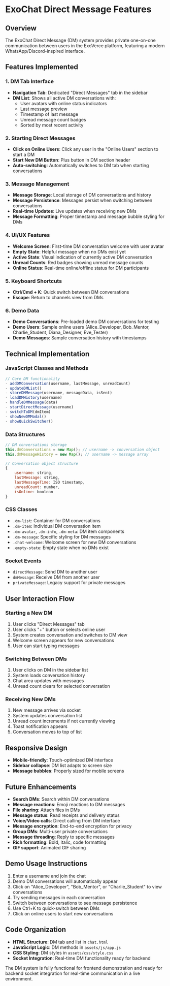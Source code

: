 # ExoChat Direct Message Features

## Overview
The ExoChat Direct Message (DM) system provides private one-on-one communication between users in the ExoVerce platform, featuring a modern WhatsApp/Discord-inspired interface.

## Features Implemented

### 1. DM Tab Interface
- **Navigation Tab**: Dedicated "Direct Messages" tab in the sidebar
- **DM List**: Shows all active DM conversations with:
  - User avatars with online status indicators
  - Last message preview
  - Timestamp of last message
  - Unread message count badges
  - Sorted by most recent activity

### 2. Starting Direct Messages
- **Click on Online Users**: Click any user in the "Online Users" section to start a DM
- **Start New DM Button**: Plus button in DM section header
- **Auto-switching**: Automatically switches to DM tab when starting conversations

### 3. Message Management
- **Message Storage**: Local storage of DM conversations and history
- **Message Persistence**: Messages persist when switching between conversations
- **Real-time Updates**: Live updates when receiving new DMs
- **Message Formatting**: Proper timestamp and message bubble styling for DMs

### 4. UI/UX Features
- **Welcome Screen**: First-time DM conversation welcome with user avatar
- **Empty State**: Helpful message when no DMs exist yet
- **Active State**: Visual indication of currently active DM conversation
- **Unread Counts**: Red badges showing unread message counts
- **Online Status**: Real-time online/offline status for DM participants

### 5. Keyboard Shortcuts
- **Ctrl/Cmd + K**: Quick switch between DM conversations
- **Escape**: Return to channels view from DMs

### 6. Demo Data
- **Demo Conversations**: Pre-loaded demo DM conversations for testing
- **Demo Users**: Sample online users (Alice_Developer, Bob_Mentor, Charlie_Student, Diana_Designer, Eve_Tester)
- **Demo Messages**: Sample conversation history with timestamps

## Technical Implementation

### JavaScript Classes and Methods
```javascript
// Core DM functionality
- addDMConversation(username, lastMessage, unreadCount)
- updateDMList()
- storeDMMessage(username, messageData, isSent)
- loadDMHistory(username)
- handleDMMessage(data)
- startDirectMessage(username)
- switchToDM(dmItem)
- showNewDMModal()
- showQuickSwitcher()
```

### Data Structures
```javascript
// DM conversations storage
this.dmConversations = new Map(); // username -> conversation object
this.dmMessageHistory = new Map(); // username -> message array

// Conversation object structure
{
    username: string,
    lastMessage: string,
    lastMessageTime: ISO timestamp,
    unreadCount: number,
    isOnline: boolean
}
```

### CSS Classes
- `.dm-list`: Container for DM conversations
- `.dm-item`: Individual DM conversation item
- `.dm-avatar`, `.dm-info`, `.dm-meta`: DM item components
- `.dm-message`: Specific styling for DM messages
- `.chat-welcome`: Welcome screen for new DM conversations
- `.empty-state`: Empty state when no DMs exist

### Socket Events
- `directMessage`: Send DM to another user
- `dmMessage`: Receive DM from another user
- `privateMessage`: Legacy support for private messages

## User Interaction Flow

### Starting a New DM
1. User clicks "Direct Messages" tab
2. User clicks "+" button or selects online user
3. System creates conversation and switches to DM view
4. Welcome screen appears for new conversations
5. User can start typing messages

### Switching Between DMs
1. User clicks on DM in the sidebar list
2. System loads conversation history
3. Chat area updates with messages
4. Unread count clears for selected conversation

### Receiving New DMs
1. New message arrives via socket
2. System updates conversation list
3. Unread count increments if not currently viewing
4. Toast notification appears
5. Conversation moves to top of list

## Responsive Design
- **Mobile-friendly**: Touch-optimized DM interface
- **Sidebar collapse**: DM list adapts to screen size
- **Message bubbles**: Properly sized for mobile screens

## Future Enhancements
- **Search DMs**: Search within DM conversations
- **Message reactions**: Emoji reactions to DM messages
- **File sharing**: Attach files in DMs
- **Message status**: Read receipts and delivery status
- **Voice/Video calls**: Direct calling from DM interface
- **Message encryption**: End-to-end encryption for privacy
- **Group DMs**: Multi-user private conversations
- **Message threading**: Reply to specific messages
- **Rich formatting**: Bold, italic, code formatting
- **GIF support**: Animated GIF sharing

## Demo Usage Instructions
1. Enter a username and join the chat
2. Demo DM conversations will automatically appear
3. Click on "Alice_Developer", "Bob_Mentor", or "Charlie_Student" to view conversations
4. Try sending messages in each conversation
5. Switch between conversations to see message persistence
6. Use Ctrl+K to quick-switch between DMs
7. Click on online users to start new conversations

## Code Organization
- **HTML Structure**: DM tab and list in `chat.html`
- **JavaScript Logic**: DM methods in `assets/js/app.js`
- **CSS Styling**: DM styles in `assets/css/style.css`
- **Socket Integration**: Real-time DM functionality ready for backend

The DM system is fully functional for frontend demonstration and ready for backend socket integration for real-time communication in a live environment.
